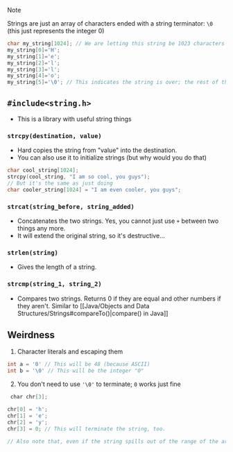 >[!note]
>Strings are just an array of characters ended with a string terminator: `\0` (this just represents the integer 0)
>```c
>char my_string[1024]; // We are letting this string be 1023 characters MAX (excluding terminator)
>my_string[0]='H'; 
>my_string[1]='e'; 
>my_string[2]='l'; 
>my_string[3]='l'; 
>my_string[4]='o';
> my_string[5]='\0'; // This indicates the string is over; the rest of the characters will not be read in most cases

## `#include<string.h>`
- This is a library with useful string things
### `strcpy(destination, value)`
- Hard copies the string from "value" into the destination.
- You can also use it to initialize strings (but why would you do that)
```c
char cool_string[1024];
strcpy(cool_string, "I am so cool, you guys");
// But it's the same as just doing
char cooler_string[1024] = "I am even cooler, you guys";
```
### `strcat(string_before, string_added)`
- Concatenates the two strings. Yes, you cannot just use `+` between two things any more. 
- It will extend the original string, so it's destructive...
### `strlen(string)`
- Gives the length of a string.
### `strcmp(string_1, string_2)`
- Compares two strings. Returns 0 if they are equal and other numbers if they aren't. Similar to [[Java/Objects and Data Structures/Strings#compareTo()|compare() in Java]]

## Weirdness
1. Character literals and escaping them
```c
int a = '0' // This will be 48 (because ASCII)
int b = '\0' // This will be the integer "0"
```
2. You don't need to use `'\0'` to terminate; `0` works just fine
```C
 char chr[3];

chr[0] = 'h';
chr[1] = 'e';
chr[2] = 'y';
chr[3] = 0; // This will terminate the string, too.

// Also note that, even if the string spills out of the range of the array, when it's treated like a string it doesn't care. It just waits until the escape sequence is hit.
```
